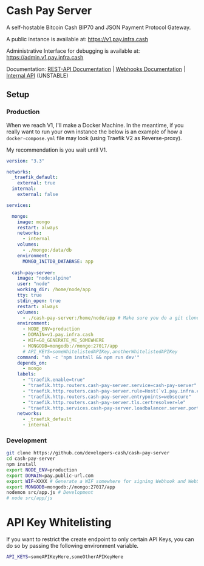 
# Cash Pay Server

A self-hostable Bitcoin Cash BIP70 and JSON Payment Protocol Gateway.

A public instance is available at:
https://v1.pay.infra.cash

Administrative Interface for debugging is available at:
https://admin.v1.pay.infra.cash

Documentation:
[REST-API Documentation](https://developers-cash.github.io/cash-pay-server/tutorial-REST-API.html) | 
[Webhooks Documentation](https://developers-cash.github.io/cash-pay-server/tutorial-Webhooks.html) | 
[Internal API](https://developers-cash.github.io/cash-pay-server/) (UNSTABLE)

## Setup

### Production

When we reach V1, I'll make a Docker Machine. In the meantime, if you really want to run your own instance the below
is an example of how a `docker-compose.yml` file may look (using Traefik V2 as Reverse-proxy).

My recommendation is you wait until V1.

```yaml
version: "3.3"

networks:
  _traefik_default:
    external: true
  internal:
    external: false

services:

  mongo:
    image: mongo
    restart: always
    networks:
      - internal
    volumes:
      - ./mongo:/data/db
    environment:
      MONGO_INITDB_DATABASE: app
      
  cash-pay-server:
    image: "node:alpine"
    user: "node"
    working_dir: /home/node/app
    tty: true
    stdin_open: true
    restart: always
    volumes:
      - ./cash-pay-server:/home/node/app # Make sure you do a git clone https://github.com/developers-cash/cash-pay-server
    environment:
      - NODE_ENV=production
      - DOMAIN=v1.pay.infra.cash
      - WIF=GO_GENERATE_ME_SOMEWHERE
      - MONGODB=mongodb://mongo:27017/app
      # API_KEYS=someWhitelistedAPIKey,anotherWhitelistedAPIKey
    command: "sh -c 'npm install && npm run dev'"
    depends_on:
      - mongo
    labels:
      - "traefik.enable=true"
      - "traefik.http.routers.cash-pay-server.service=cash-pay-server"
      - "traefik.http.routers.cash-pay-server.rule=Host(`v1.pay.infra.cash`)"
      - "traefik.http.routers.cash-pay-server.entrypoints=websecure"
      - "traefik.http.routers.cash-pay-server.tls.certresolver=le"
      - "traefik.http.services.cash-pay-server.loadbalancer.server.port=8080"
    networks:
      - _traefik_default
      - internal
```

### Development

```sh
git clone https://github.com/developers-cash/cash-pay-server
cd cash-pay-server
npm install
export NODE_ENV=production
export DOMAIN=pay.public-url.com
export WIF=XXXX # Generate a WIF somewhere for signing Webhook and WebSocket payloads
export MONGODB=mongodb://mongo:27017/app
nodemon src/app.js # Development
# node src/app/js
```

# API Key Whitelisting

If you want to restrict the create endpoint to only certain API Keys, you can do so by passing the following
environment variable.

```sh
API_KEYS=someAPIKeyHere,someOtherAPIKeyHere
```
